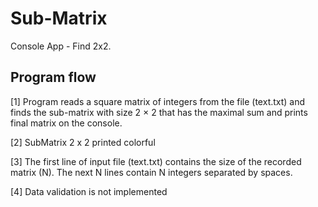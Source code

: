 # Sub-Matrix
Console App - Find 2x2.

Program flow
------------

[1] Program reads a square matrix of integers from the file (text.txt) and finds the sub-matrix with size 2 × 2 that has the maximal sum and prints final matrix on the console.

[2] SubMatrix 2 x 2 printed colorful

[3] The first line of input file (text.txt) contains the size of the recorded matrix (N). The next N lines contain N integers separated by spaces.

[4] Data validation is not implemented

   
     
     
    
   
    
